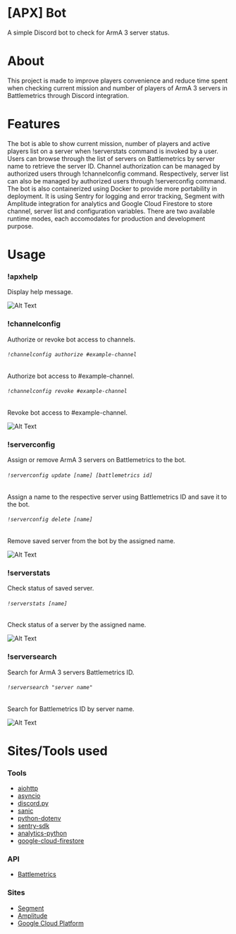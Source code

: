 # [APX] Bot
A simple Discord bot to check for ArmA 3 server status.

# About
This project is made to improve players convenience and reduce time spent when checking current mission and number of players of ArmA 3 servers in Battlemetrics through Discord integration.

# Features
The bot is able to show current mission, number of players and active players list on a server when !serverstats command is invoked by a user. Users can browse through the list of servers on Battlemetrics by server name to retrieve the server ID. Channel authorization can be managed by authorized users through !channelconfig command. Respectively, server list can also be managed by authorized users through !serverconfig command. The bot is also containerized using Docker to provide more portability in deployment. It is using Sentry for logging and error tracking, Segment with Amplitude integration for analytics and Google Cloud Firestore to store channel, server list and configuration variables. There are two available runtime modes, each accomodates for production and development purpose.

# Usage
### !apxhelp
Display help message.

![Alt Text](https://github.com/farhannysf/apx_bot/blob/master/docs/apxhelp.gif)

### !channelconfig
Authorize or revoke bot access to channels.

###### `!channelconfig authorize #example-channel`
Authorize bot access to #example-channel.

###### `!channelconfig revoke #example-channel`
Revoke bot access to #example-channel.

![Alt Text](https://github.com/farhannysf/apx_bot/blob/master/docs/channelconfig.gif)

### !serverconfig
Assign or remove ArmA 3 servers on Battlemetrics to the bot.

###### `!serverconfig update [name] [battlemetrics id]`
Assign a name to the respective server using Battlemetrics ID and save it to the bot.

###### `!serverconfig delete [name]`
Remove saved server from the bot by the assigned name.

![Alt Text](https://github.com/farhannysf/apx_bot/blob/master/docs/serverconfig.gif)

### !serverstats
Check status of saved server.

###### `!serverstats [name]`
Check status of a server by the assigned name.

![Alt Text](https://github.com/farhannysf/apx_bot/blob/master/docs/serverstats.gif)

### !serversearch
Search for ArmA 3 servers Battlemetrics ID.

###### `!serversearch "server name"`
Search for Battlemetrics ID by server name.

![Alt Text](https://github.com/farhannysf/apx_bot/blob/master/docs/serversearch.gif)

# Sites/Tools used

### Tools
* [aiohttp](https://docs.aiohttp.org/en/stable/)
* [asyncio](https://docs.python.org/3.6/library/asyncio.html)
* [discord.py](https://discordpy.readthedocs.io/en/latest/)
* [sanic](https://sanic.readthedocs.io/en/latest/)
* [python-dotenv](https://github.com/theskumar/python-dotenv)
* [sentry-sdk](https://docs.sentry.io/error-reporting/quickstart/?platform=python)
* [analytics-python](https://segment.com/docs/sources/server/python/)
* [google-cloud-firestore](https://cloud.google.com/firestore/docs/quickstart-servers)

### API
* [Battlemetrics](https://www.battlemetrics.com/developers/documentation)

### Sites
* [Segment](https://segment.com/)
* [Amplitude](https://amplitude.com/)
* [Google Cloud Platform](https://cloud.google.com/)
